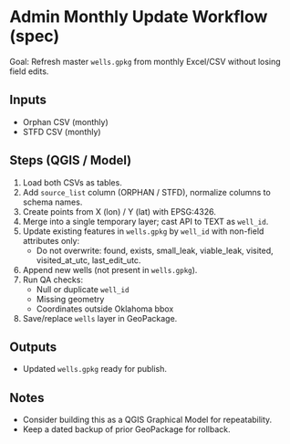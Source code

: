 # Admin Monthly Update Workflow (spec)

Goal: Refresh master `wells.gpkg` from monthly Excel/CSV without losing field edits.

## Inputs
- Orphan CSV (monthly)
- STFD CSV (monthly)

## Steps (QGIS / Model)
1. Load both CSVs as tables.
2. Add `source_list` column (ORPHAN / STFD), normalize columns to schema names.
3. Create points from X (lon) / Y (lat) with EPSG:4326.
4. Merge into a single temporary layer; cast API to TEXT as `well_id`.
5. Update existing features in `wells.gpkg` by `well_id` with non-field attributes only:
   - Do not overwrite: found, exists, small_leak, viable_leak, visited, visited_at_utc, last_edit_utc.
6. Append new wells (not present in `wells.gpkg`).
7. Run QA checks:
   - Null or duplicate `well_id`
   - Missing geometry
   - Coordinates outside Oklahoma bbox
8. Save/replace `wells` layer in GeoPackage.

## Outputs
- Updated `wells.gpkg` ready for publish.

## Notes
- Consider building this as a QGIS Graphical Model for repeatability.
- Keep a dated backup of prior GeoPackage for rollback.
